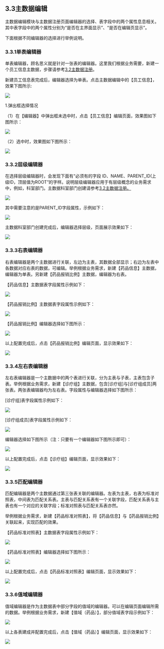 ## 3.3主数据编辑

主数据编辑模块与主数据注册页面编辑器的选择、表字段中的两个属性息息相关。其中表字段中的两个属性分别为“是否在主界面显示”、“是否在编辑页显示”。

下面根据不同编辑器的选择进行举例说明。

### 3.3.1单表编辑器

单表编辑器，顾名思义就是针对一张表的编辑器。这里我们根据业务需要，新建一个员工信息主数据，步骤请参考[3.2主数据注册](/3shi-yong-shuo-ming/32zhu-shu-ju-zhu-ce.md)。

新建员工信息表完成后，编辑器选择为单表。点击主数据编辑中的【员工信息】，效果下图所示:

![](/assets/20171204115029.png)

1.弹出框选择情况

（1）在【编辑器】中弹出框未选中时，点击【员工信息】编辑页面，效果图如下图所示：

![](/assets/20171204171810.png)

（2）选中时，效果图如下图所示：

![](/assets/20171204143835.png)

### 3.3.2层级编辑器

在选择层级编辑器时，会发现下面有“必须有的字段 ID、NAME、PARENT\_ID\(上级ID，顶层值为ROOT”的字样。说明层级编辑器应用于有层级概念的业务需求中，例如，科室部门。主数据科室部门创建请参考[3.2主数据注册。](/3shi-yong-shuo-ming/32zhu-shu-ju-zhu-ce.md)

![](/assets/20171204175941.png)

其中需要注意的是PARENT\_ID字段属性，示例如下：

![](/assets/20171204180339.png)

主数据科室部门创建完成后，编辑器选择层级，页面展示效果如下：

![](/assets/20171205165930.png)

### 3.3.3右表编辑器

右表编辑器是两个主数据进行关联，左边为主表，其数据全部显示；右边为左表中各数据对应右表的数据，可编辑。举例根据业务需求，新建【药品信息】主数据，编辑器为单表。另新建【药品报销比例】主数据，编辑器为右表。

【药品信息】主数据表字段属性示例如下：

![](/assets/20171204173247.png)

【药品报销比例】主数据表字段属性示例如下：

![](/assets/20171204173129.png)

【药品报销比例】编辑器选择如下图所示：

![](/assets/20171204173612.png)

以上配置完成后，点击【药品报销比例】编辑页面，显示效果如下：

![](/assets/20171205172442.png)

### 3.3.4左右表编辑器

左右表编辑器是一个主数据中的两个表进行关联，分为主表与子表，主表包含子表。举例根据业务需求，新建【诊疗组】主数据，包含\[诊疗组\]与\[诊疗组成员\]两张表。两张表编辑器均为左右表。字段属性与编辑器选择如下图所示：

[诊疗组]表字段属性示例如下：

![](/assets/20171204174613.png)

[诊疗组成员]表字段属性示例如下：

![](/assets/20171204174655.png)

编辑器选择如下图所示（注：只要有一个编辑器如下图所示即可）：

![](/assets/20171204175403.png)

以上配置完成后，点击【诊疗组】编辑页面，显示效果如下：

![](/assets/20171205171904.png)

### 3.3.5匹配编辑器

匹配编辑器是两个主数据通过第三张表关联的编辑器。左表为主表，右表为标准对照表，中间表为匹配关系表。主表与匹配关系表有一个关联字段，匹配关系表与主表也有一个对应的关联字段；标准对照表与匹配关系表亦然。

举例根据业务需求，新建【药品标准对照表】，将【药品信息】与【药品报销比例】关联起来，实现匹配的效果。

【药品标准对照表】主数据表字段属性示例如下：

![](/assets/20171205161222.png)

【药品标准对照表】编辑器选择如下图所示：

![](/assets/20171205162033.png)

以上配置完成后，点击【药品标准对照表】编辑页面，显示效果如下：

![](/assets/20171205171731.png)

### 3.3.6值域编辑器
值域编辑器是作为主数据表中部分字段的值域的编辑器。可以在编辑页面编辑所需的数据。举例根据业务需求，新建【值域（药品）】，部分值域表字段示例如下：

![](/assets/20171205172047.png)

以上各表建成并配置完成后，点击【值域（药品）】编辑页面，显示效果如下：

![](/assets/20171205171413.png)


